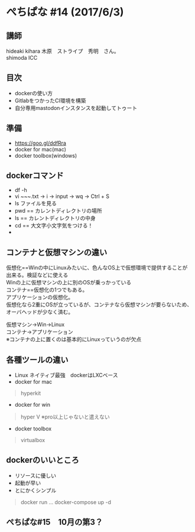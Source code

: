 # ぺちぱな #14 (2017/6/3)
## 講師
hideaki kihara
木原　ストライプ　秀明　さん。  
shimoda ICC

## 目次
- dockerの使い方  
- GitlabをつかったCI環境を構築  
- 自分専用mastodonインスタンスを起動してトゥート  

## 準備
- https://goo.gl/ddfRra
- docker for mac(mac)
- docker toolbox(windows)

## dockerコマンド
- df -h 
- vi ~~~.txt -> i -> input -> wq -> Ctrl + S
- ls ファイルを見る
- pwd == カレントディレクトリの場所
- ls == カレントディレクトリの中身
- cd == 大文字小文字気をつける！
- 


## コンテナと仮想マシンの違い
仮想化==Winの中にLinuxみたいに、色んなOS上で仮想環境で提供することが出来る。検証などに使える  
Winの上に仮想マシンの上に別のOSが乗っかっている  
コンテナ==仮想化の1つでもある。  
アプリケーションの仮想化。  
仮想化なら2重にOSが立っているが、コンテナなら仮想マシンが要らないため、オーバヘッドが少なく済む。  
  
仮想マシン→Win→Linux  
コンテナ→アプリケーション  
※コンテナの上に置くのは基本的にLinuxっていうのが欠点  

## 各種ツールの違い
- Linux ネイティブ最強　dockerはLXCベース
- docker for mac 
> hyperkit
- docker for win
> hyper V ※pro以上じゃないと遣えない
- docker toolbox
> virtualbox

## dockerのいいところ
- リソースに優しい
- 起動が早い
- とにかくシンプル
> docker run ...
> docker-compose up -d

## 
## ぺちぱな#15　10月の第3？
## 
## 
## 
